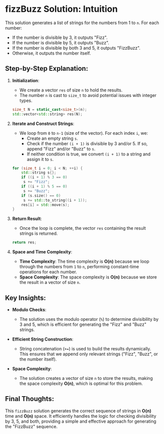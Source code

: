 # fizzBuzz Solution: Intuition

This solution generates a list of strings for the numbers from 1 to `n`. For each number:
- If the number is divisible by 3, it outputs "Fizz".
- If the number is divisible by 5, it outputs "Buzz".
- If the number is divisible by both 3 and 5, it outputs "FizzBuzz".
- Otherwise, it outputs the number itself.

## Step-by-Step Explanation:

1. **Initialization**:
   - We create a vector `res` of size `n` to hold the results.
   - The number `n` is cast to `size_t` to avoid potential issues with integer types.

   ```cpp
   size_t N = static_cast<size_t>(n);
   std::vector<std::string> res(N);
   ```

2. **Iterate and Construct Strings**:
   - We loop from `0` to `n-1` (size of the vector). For each index `i`, we:
     - Create an empty string `s`.
     - Check if the number `(i + 1)` is divisible by 3 and/or 5. If so, append "Fizz" and/or "Buzz" to `s`.
     - If neither condition is true, we convert `(i + 1)` to a string and assign it to `s`.

   ```cpp
   for (size_t i = 0; i < N; ++i) {
       std::string s{};
       if ((i + 1) % 3 == 0)
        s += "Fizz";
       if ((i + 1) % 5 == 0)
        s += "Buzz";
       if (s.size() == 0)
        s += std::to_string((i + 1));
       res[i] = std::move(s);
   }
   ```

3. **Return Result**:
   - Once the loop is complete, the vector `res` containing the result strings is returned.

   ```cpp
   return res;
   ```

4. **Space and Time Complexity**:
   - **Time Complexity**: The time complexity is **O(n)** because we loop through the numbers from `1` to `n`, performing constant-time operations for each number.
   - **Space Complexity**: The space complexity is **O(n)** because we store the result in a vector of size `n`.

## Key Insights:

- **Modulo Checks**:
  - The solution uses the modulo operator (`%`) to determine divisibility by 3 and 5, which is efficient for generating the "Fizz" and "Buzz" strings.

- **Efficient String Construction**:
  - String concatenation (`+=`) is used to build the results dynamically. This ensures that we append only relevant strings ("Fizz", "Buzz", or the number itself).

- **Space Complexity**:
  - The solution creates a vector of size `n` to store the results, making the space complexity **O(n)**, which is optimal for this problem.

## Final Thoughts:

This `fizzBuzz` solution generates the correct sequence of strings in **O(n)** time and **O(n)** space. It efficiently handles the logic for checking divisibility by 3, 5, and both, providing a simple and effective approach for generating the "FizzBuzz" sequence.
